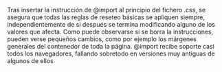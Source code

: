 Tras insertar la instrucción de @import al principio del fichero .css, se asegura que todas las reglas de reseteo básicas se apliquen siempre, independientemente de si después se termina modificando alguno de los valores que afecta. Como puede observarse si se borra la instrucciones, pueden verse pequeños cambios, como por ejemplo los márgenes generales del contenedor de toda la página. @import recibe soporte casi todos los navegadores, fallando sobretodo en versiones muy antiguas de algunos de ellos
